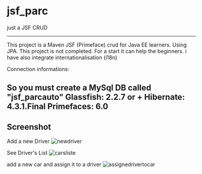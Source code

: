 # jsf_parc
just a JSF CRUD
**********************************************************************
This project is a Maven JSF (Primeface) crud for Java EE learners.
Using JPA. This project is not completed. For a start it can help the beginners.
i have also integrate internationalisation (i18n)

Connection informations:
<property name="javax.persistence.jdbc.url" value="jdbc:mysql://localhost:3306/jsf_parcauto?zeroDateTimeBehavior=convertToNull"/>
      <property name="javax.persistence.jdbc.driver" value="com.mysql.jdbc.Driver"/>
      <property name="javax.persistence.jdbc.user" value="root"/>
      <property name="javax.persistence.jdbc.password" value="root"/>

So you must create a MySql DB called "jsf_parcauto"
Glassfish: 2.2.7 or +
Hibernate: 4.3.1.Final
Primefaces: 6.0
-----------------------------------------------------------------

Screenshot
---------
Add a new Driver
![newdriver](https://user-images.githubusercontent.com/23044283/38947939-bd95c582-432d-11e8-8bf7-c069fc57aa5d.png)

See Driver's List
![carsliste](https://user-images.githubusercontent.com/23044283/38947910-b13208fa-432d-11e8-91ed-30425797aea0.png)

add a new car and assign it to a driver
![assignedrivertocar](https://user-images.githubusercontent.com/23044283/38947894-a24c4fb2-432d-11e8-9f09-a5bded050c12.png)
